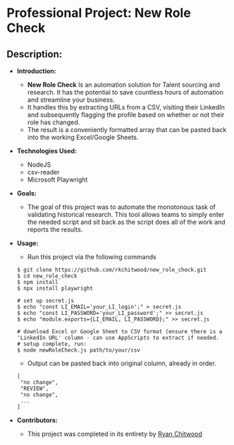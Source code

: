 # Professional Project: New Role Check

## Description:

- **Introduction:** 
    - **New Role Check** Is an automation solution for Talent sourcing and research. It has the potential to save countless hours of automation and streamline your business.
    - It handles this by extracting URLs from a CSV, visiting their LinkedIn and subsequently flagging the profile based on whether or not their role has changed.
    - The result is a conveniently formatted array that can be pasted back into the working Excel/Google Sheets.

- **Technologies Used:**
    - NodeJS
    - csv-reader
    - Microsoft Playwright

- **Goals:**
    - The goal of this project was to automate the monotonous task of validating historical research. This tool allows teams to simply enter the needed script and sit back as the script does all of the work and reports the results.

- **Usage:**

    - Run this project via the following commands
    ```
    $ git clone https://github.com/rkchitwood/new_role_check.git
    $ cd new_role_check
    $ npm install
    $ npx install playwright
    
    # set up secret.js
    $ echo "const LI_EMAIL='your_LI_login';" > secret.js
    $ echo "const LI_PASSWORD='your_LI_password';" >> secret.js
    $ echo "module.exports={LI_EMAIL, LI_PASSWORD};" >> secret.js

    # download Excel or Google Sheet to CSV format (ensure there is a 'LinkedIn URL' column - can use AppScripts to extract if needed.
    # setup complete, run:
    $ node newRoleCheck.js path/to/your/csv
    ```
    - Output can be pasted back into original column, already in order.
    ```
    [
     "no change",
     "REVIEW",
     "no change",
     ...
    ]
    ```
    
- **Contributors:**
    - This project was completed in its entirety by [Ryan Chitwood](https://github.com/rkchitwood)
